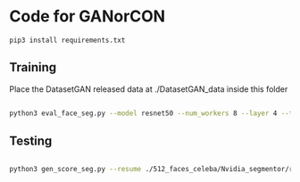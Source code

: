 # Code for GANorCON

```
pip3 install requirements.txt
```

## Training

Place the DatasetGAN released data at ./DatasetGAN_data inside this folder

```bash

python3 eval_face_seg.py --model resnet50 --num_workers 8 --layer 4 --trained_model_path MoCoV2_512_CelebA.pth --learning_rate 0.001 --weight_decay 0.0005 --adam --epochs 800 --cosine --batch_size 2 --log_path ./log.txt --model_name Nvidia_segmentor --model_path ./512_faces_celeba --image_crop 0 --image_size 512 --use_hypercol


```

## Testing

```bash

python3 gen_score_seg.py --resume ./512_faces_celeba/Nvidia_segmentor/resnet50.pth 

```
